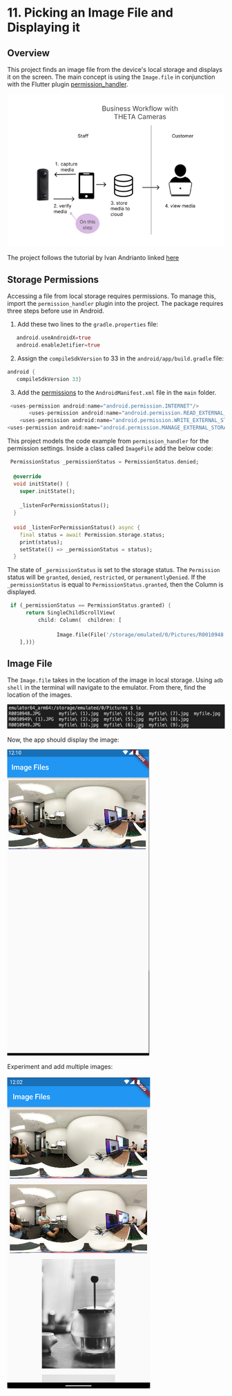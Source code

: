 # 11. Picking an Image File and Displaying it

## Overview

This project finds an image file from the device's local storage and displays it on the screen. The main concept is using the `Image.file` in conjunction with the Flutter plugin [permission_handler](https://pub.dev/packages/permission_handler).

![diagram](docs/diagram2.png)

The project follows the tutorial by Ivan Andrianto linked [here](https://www.woolha.com/tutorials/flutter-display-image-from-file-examples#:~:text=In%20Flutter%2C%20displaying%20an%20image,you%20can%20also%20use%20FileImage%20)

## Storage Permissions 

 Accessing a file from local storage requires permissions. To manage this, import the `permission_handler` plugin into the project. The package requires three steps before use in Android. 
 
 1. Add these two lines to the `gradle.properties` file:

 ```dart
    android.useAndroidX=true
    android.enableJetifier=true
 ```

 2. Assign the `compileSdkVersion` to 33 in the `android/app/build.gradle` file:

 ```dart
android {
    compileSdkVersion 33}
 ```

 3. Add the [permissions](https://github.com/Baseflow/flutter-permission-handler/blob/master/permission_handler/example/android/app/src/main/AndroidManifest.xml) to the `AndroidManifest.xml` file in the `main` folder.

```dart
 <uses-permission android:name="android.permission.INTERNET"/>
       <uses-permission android:name="android.permission.READ_EXTERNAL_STORAGE"/>
    <uses-permission android:name="android.permission.WRITE_EXTERNAL_STORAGE"/>
<uses-permission android:name="android.permission.MANAGE_EXTERNAL_STORAGE" />
```

This project models the code example from `permission_handler` for the permission settings. Inside a class called `ImageFile` add the below code:

```dart
 PermissionStatus _permissionStatus = PermissionStatus.denied;

  @override
  void initState() {
    super.initState();

    _listenForPermissionStatus();
  }

  void _listenForPermissionStatus() async {
    final status = await Permission.storage.status;
    print(status);
    setState(() => _permissionStatus = status);
  }
```

The state of `_permissionStatus` is set to the storage status. The `Permission` status will be `granted`, `denied`, `restricted`, or `permanentlyDenied`. If the `_permissionStatus` is equal to `PermissionStatus.granted`, then the Column is displayed.

```dart
 if (_permissionStatus == PermissionStatus.granted) {
      return SingleChildScrollView(
          child: Column(  children: [
        
                Image.file(File('/storage/emulated/0/Pictures/R0010948.JPG')),
    ],))}
```

## Image File

The `Image.file` takes in the location of the image in local storage. Using `adb shell` in the terminal will navigate to the emulator. From there, find the location of the images. 

![location](docs/location.png)

Now, the app should display the image:

![image](docs/image.png)

Experiment and add multiple images:

![files](docs/files.png)

